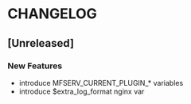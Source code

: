 # CHANGELOG


## [Unreleased]

### New Features
- introduce MFSERV_CURRENT_PLUGIN_* variables
- introduce $extra_log_format nginx var







